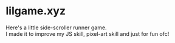 # lilgame.xyz

Here's a little side-scroller runner game.  
I made it to improve my JS skill, pixel-art skill and just for fun ofc! 
